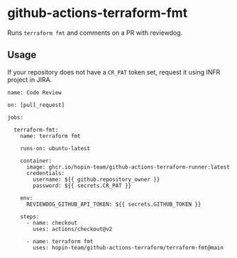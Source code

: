 # github-actions-terraform-fmt

Runs `terraform fmt` and comments on a PR with reviewdog.

## Usage

If your repository does not have a `CR_PAT` token set, request it using INFR project in JIRA.

```
name: Code Review

on: [pull_request]

jobs:

  terraform-fmt:
    name: terraform fmt

    runs-on: ubuntu-latest

    container:
      image: ghcr.io/hopin-team/github-actions-terraform-runner:latest
      credentials:
        username: ${{ github.repository_owner }}
        password: ${{ secrets.CR_PAT }}

    env:
      REVIEWDOG_GITHUB_API_TOKEN: ${{ secrets.GITHUB_TOKEN }}

    steps:
      - name: checkout
        uses: actions/checkout@v2

      - name: terraform fmt
        uses: hopin-team/github-actions-terraform/terraform-fmt@main
```
